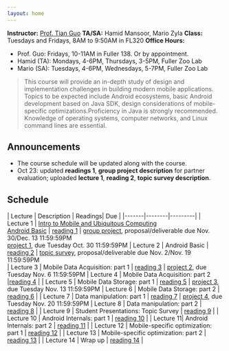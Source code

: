 ```yaml
---
layout: home
---
```


**Instructor:** [Prof. Tian Guo](http://tianguo.info/) 
**TA/SA:** Hamid Mansoor, Mario Zyla 
**Class:** Tuesdays and Fridays, 8AM to 9:50AM in FL320 
**Office Hours:**
  * Prof. Guo: Fridays, 10-11AM in Fuller 138. Or by appointment. 
  * Hamid (TA): Mondays, 4-6PM, Thursdays, 3-5PM, Fuller Zoo Lab 
  * Mario (SA): Tuesdays, 4-6PM, Wednesdays, 5-7PM, Fuller Zoo Lab 

> This course will provide an in-depth study of design and implementation challenges in building modern mobile applications. Topics to be expected include Android ecosystems, basic Android development based on Java SDK, design considerations of mobile-specific optimizations.Proficiency in Java is strongly recommended. Knowledge of operating systems, computer networks, and Linux command lines are essential. 

## Announcements ##
- The course schedule will be updated along with the course.
- Oct 23: updated **readings 1**, **group project description** for partner evaluation; uploaded **lecture 1**, **reading 2**, **topic survey description**. 

## Schedule  ##

| Lecture | Description | Readings| Due | 
|-------|--------|---------|
| Lecture 1 | [Intro to Mobile and Ubiquitous Computing <br> Android Basic](https://ia.wpi.edu/cs4518/resources.php) | [reading 1](https://ia.wpi.edu/cs4518/resources.php) | [group project](https://ia.wpi.edu/cs4518/resources.php), proposal/deliverable due Nov. 30/Dec. 13 11:59:59PM <br>  [project 1](https://ia.wpi.edu/cs4518/resources.php), due Tuesday Oct. 30 11:59:59PM
| Lecture 2 | Android Basic | [reading 2](https://ia.wpi.edu/cs4518/resources.php)  | [topic survey](https://ia.wpi.edu/cs4518/resources.php), proposal/deliverable due Nov. 2/Nov. 19 11:59:59PM <br>
| Lecture 3 | Mobile Data Acquisition: part 1  | [reading 3](url)    | [project 2](url), due Tuesday Nov. 6 11:59:59PM 
| Lecture 4 | Mobile Data Acquisition: part 2  |[reading 4](url)  |
| Lecture 5 | Mobile Data Storage: part 1   | [reading 5](url) | [project 3](url), due Tuesday Nov. 13 11:59:59PM 
| Lecture 6 | Mobile Data Storage: part 2 | [reading 6](url) |
| Lecture 7 | Data manipulation: part 1 | [reading 7](url) | [project 4](url), due Tuesday Nov. 20 11:59:59PM 
| Lecture 8 | Data manipulation: part 2 | [reading 8](url) |
| Lecture 9 | Student Presentations: Topic Survey | [reading 9](url) | 
| Lecture 10 | Android Internals: part 1  | [reading 10](url) |
| Lecture 11| Android Internals: part 2 | [reading 11](url) | 
| Lecture 12 | Mobile-specific optimization: part 1    | [reading 12](url) |
| Lecture 13 | Mobile-specific optimization: part 2 | [reading 13](url) |
| Lecture 14 | Wrap up | [reading 14](url) | 
